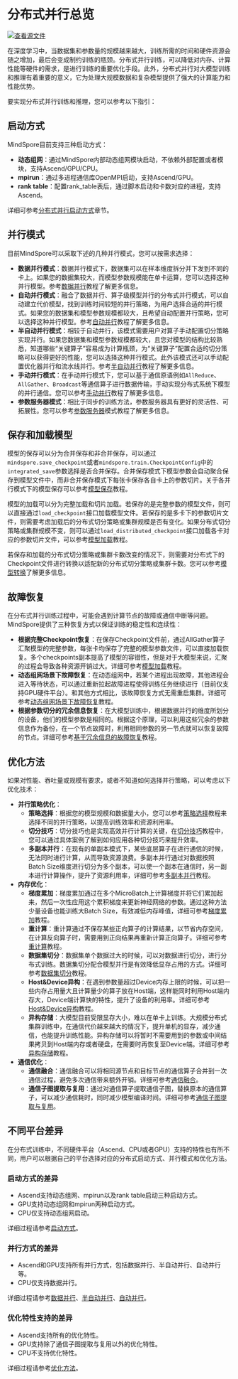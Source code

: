 # 分布式并行总览

[![查看源文件](https://mindspore-website.obs.cn-north-4.myhuaweicloud.com/website-images/r2.2/resource/_static/logo_source.svg)](https://gitee.com/mindspore/docs/blob/r2.2/tutorials/experts/source_zh_cn/parallel/overview.md)

在深度学习中，当数据集和参数量的规模越来越大，训练所需的时间和硬件资源会随之增加，最后会变成制约训练的瓶颈。分布式并行训练，可以降低对内存、计算性能等硬件的需求，是进行训练的重要优化手段。此外，分布式并行对大模型训练和推理有着重要的意义，它为处理大规模数据和复杂模型提供了强大的计算能力和性能优势。

要实现分布式并行训练和推理，您可以参考以下指引：

## 启动方式

MindSpore目前支持三种启动方式：

- **动态组网**：通过MindSpore内部动态组网模块启动，不依赖外部配置或者模块，支持Ascend/GPU/CPU。
- **mpirun**：通过多进程通信库OpenMPI启动，支持Ascend/GPU。
- **rank table**：配置rank_table表后，通过脚本启动和卡数对应的进程，支持Ascend。

详细可参考[分布式并行启动方式](https://www.mindspore.cn/tutorials/experts/zh-CN/r2.2/parallel/startup_method.html)章节。

## 并行模式

目前MindSpore可以采取下述的几种并行模式，您可以按需求选择：

- **数据并行模式**：数据并行模式下，数据集可以在样本维度拆分并下发到不同的卡上。如果您的数据集较大，而模型参数规模能在单卡运算，您可以选择这种并行模型。参考[数据并行](https://www.mindspore.cn/tutorials/experts/zh-CN/r2.2/parallel/data_parallel.html)教程了解更多信息。
- **自动并行模式**：融合了数据并行、算子级模型并行的分布式并行模式，可以自动建立代价模型，找到训练时间较短的并行策略，为用户选择合适的并行模式。如果您的数据集和模型参数规模都较大，且希望自动配置并行策略，您可以选择这种并行模型。参考[自动并行](https://www.mindspore.cn/tutorials/experts/zh-CN/r2.2/parallel/auto_parallel.html)教程了解更多信息。
- **半自动并行模式**：相较于自动并行，该模式需要用户对算子手动配置切分策略实现并行。如果您数据集和模型参数规模都较大，且您对模型的结构比较熟悉，知道哪些“关键算子”容易成为计算瓶颈，为“关键算子”配置合适的切分策略可以获得更好的性能，您可以选择这种并行模式。此外该模式还可以手动配置优化器并行和流水线并行。参考[半自动并行](https://www.mindspore.cn/tutorials/experts/zh-CN/r2.2/parallel/semi_auto_parallel.html)教程了解更多信息。
- **手动并行模式**：在手动并行模式下，您可以基于通信原语例如`AllReduce`、`AllGather`、`Broadcast`等通信算子进行数据传输，手动实现分布式系统下模型的并行通信。您可以参考[手动并行](https://www.mindspore.cn/tutorials/experts/zh-CN/r2.2/parallel/manual_parallel.html)教程了解更多信息。
- **参数服务器模式**：相比于同步的训练方法，参数服务器具有更好的灵活性、可拓展性。您可以参考[参数服务器](https://www.mindspore.cn/tutorials/experts/zh-CN/r2.2/parallel/parameter_server_training.html)模式教程了解更多信息。

## 保存和加载模型

模型的保存可以分为合并保存和非合并保存，可以通过`mindspore.save_checkpoint`或者`mindspore.train.CheckpointConfig`中的`integrated_save`参数选择是否合并保存。合并保存模式下模型参数会自动聚合保存到模型文件中，而非合并保存模式下每张卡保存各自卡上的参数切片。关于各并行模式下的模型保存可以参考[模型保存](https://www.mindspore.cn/tutorials/experts/zh-CN/r2.2/parallel/model_saving.html)教程。

模型的加载可以分为完整加载和切片加载。若保存的是完整参数的模型文件，则可以直接通过`load_checkpoint`接口加载模型文件。若保存的是多卡下的参数切片文件，则需要考虑加载后的分布式切分策略或集群规模是否有变化。如果分布式切分策略或集群规模不变，则可以通过`load_distributed_checkpoint`接口加载各卡对应的参数切片文件，可以参考[模型加载](https://www.mindspore.cn/tutorials/experts/zh-CN/r2.2/parallel/model_loading.html)教程。

若保存和加载的分布式切分策略或集群卡数改变的情况下，则需要对分布式下的Checkpoint文件进行转换以适配新的分布式切分策略或集群卡数。您可以参考[模型转换](https://www.mindspore.cn/tutorials/experts/zh-CN/r2.2/parallel/model_transformation.html)了解更多信息。

## 故障恢复

在分布式并行训练过程中，可能会遇到计算节点的故障或通信中断等问题。MindSpore提供了三种恢复方式以保证训练的稳定性和连续性：

- **根据完整Checkpoint恢复**：在保存Checkpoint文件前，通过AllGather算子汇聚模型的完整参数，每张卡均保存了完整的模型参数文件，可以直接加载恢复。多个checkpoints副本提高了模型的容错性，但是对于大模型来说，汇聚的过程会导致各种资源开销过大。详细可参考[模型加载](https://www.mindspore.cn/tutorials/experts/zh-CN/r2.2/parallel/model_loading.html)教程。
- **动态组网场景下故障恢复**：在动态组网中，若某个进程出现故障，其他进程会进入等待状态，可以通过重新拉起故障进程使得训练任务继续进行（目前仅支持GPU硬件平台）。和其他方式相比，该故障恢复方式无需重启集群。详细可参考[动态组网场景下故障恢复](https://www.mindspore.cn/tutorials/experts/zh-CN/r2.2/parallel/disaster_recover.html)教程。
- **根据参数切分的冗余信息恢复**：在大模型训练中，根据数据并行的维度所划分的设备，他们的模型参数是相同的。根据这个原理，可以利用这些冗余的参数信息作为备份，在一个节点故障时，利用相同参数的另一节点就可以恢复故障的节点。详细可参考[基于冗余信息的故障恢复](https://www.mindspore.cn/tutorials/experts/zh-CN/r2.2/parallel/fault_recover.html)教程。

## 优化方法

如果对性能、吞吐量或规模有要求，或者不知道如何选择并行策略，可以考虑以下优化技术：

- **并行策略优化**：
    - **策略选择**：根据您的模型规模和数据量大小，您可以参考[策略选择](https://www.mindspore.cn/tutorials/experts/zh-CN/r2.2/parallel/strategy_select.html)教程来选择不同的并行策略，以提高训练效率和资源利用率。
    - **切分技巧**：切分技巧也是实现高效并行计算的关键，在[切分技巧](https://www.mindspore.cn/tutorials/experts/zh-CN/r2.2/parallel/split_technique.html)教程中，您可以通过具体案例了解到如何应用各种切分技巧来提升效率。
    - **多副本并行**：在现有的单副本模式下，某些底层算子在进行通信的时候，无法同时进行计算，从而导致资源浪费。多副本并行通过对数据按照Batch Size维度进行切分为多个副本，可以使一个副本在通信时，另一副本进行计算操作，提升了资源利用率，详细可参考[多副本并行](https://www.mindspore.cn/tutorials/experts/zh-CN/r2.2/parallel/multiple_copy.html)教程。
- **内存优化**：
    - **梯度累加**：梯度累加通过在多个MicroBatch上计算梯度并将它们累加起来，然后一次性应用这个累积梯度来更新神经网络的参数。通过这种方法少量设备也能训练大Batch Size，有效减低内存峰值，详细可参考[梯度累加](https://www.mindspore.cn/tutorials/experts/zh-CN/r2.2/parallel/distributed_gradient_accumulation.html)教程。
    - **重计算**：重计算通过不保存某些正向算子的计算结果，以节省内存空间，在计算反向算子时，需要用到正向结果再重新计算正向算子。详细可参考[重计算](https://www.mindspore.cn/tutorials/experts/zh-CN/r2.2/parallel/recompute.html)教程。
    - **数据集切分**：数据集单个数据过大的时候，可以对数据进行切分，进行分布式训练。数据集切分配合模型并行是有效降低显存占用的方式。详细可参考[数据集切分](https://www.mindspore.cn/tutorials/experts/zh-CN/r2.2/parallel/dataset_slice.html)教程。
    - **Host&Device异构**：在遇到参数量超过Device内存上限的时候，可以把一些内存占用量大且计算量少的算子放在Host端，这样能同时利用Host端内存大，Device端计算快的特性，提升了设备的利用率。详细可参考[Host&Device异构](https://www.mindspore.cn/tutorials/experts/zh-CN/r2.2/parallel/host_device_training.html)教程。
    - **异构存储**：大模型目前受限显存大小，难以在单卡上训练。大规模分布式集群训练中，在通信代价越来越大的情况下，提升单机的显存，减少通信，也能提升训练性能。异构存储可以将暂时不需要用到的参数或中间结果拷贝到Host端内存或者硬盘，在需要时再恢复至Device端。详细可参考[异构存储](https://www.mindspore.cn/tutorials/experts/zh-CN/r2.2/parallel/memory_offload.html)教程。
- **通信优化**：
    - **通信融合**：通信融合可以将相同源节点和目标节点的通信算子合并到一次通信过程，避免多次通信带来额外开销。详细可参考[通信融合](https://www.mindspore.cn/tutorials/experts/zh-CN/r2.2/parallel/comm_fusion.html)。
    - **通信子图提取与复用**：通过对通信算子提取通信子图，替换原本的通信算子，可以减少通信耗时，同时减少模型编译时间。详细可参考[通信子图提取与复用](https://www.mindspore.cn/tutorials/experts/zh-CN/r2.2/parallel/comm_subgraph.html)。

## 不同平台差异

在分布式训练中，不同硬件平台（Ascend、CPU或者GPU）支持的特性也有所不同，用户可以根据自己的平台选择对应的分布式启动方式、并行模式和优化方法。

### 启动方式的差异

- Ascend支持动态组网、mpirun以及rank table启动三种启动方式。
- GPU支持动态组网和mpirun两种启动方式。
- CPU仅支持动态组网启动。

详细过程请参考[启动方式](https://www.mindspore.cn/tutorials/experts/zh-CN/r2.2/parallel/startup_method.html)。

### 并行方式的差异

- Ascend和GPU支持所有并行方式，包括数据并行、半自动并行、自动并行等。
- CPU仅支持数据并行。

详细过程请参考[数据并行](https://www.mindspore.cn/tutorials/experts/zh-CN/r2.2/parallel/data_parallel.html)、[半自动并行](https://www.mindspore.cn/tutorials/experts/zh-CN/r2.2/parallel/semi_auto_parallel.html)、[自动并行](https://www.mindspore.cn/tutorials/experts/zh-CN/r2.2/parallel/auto_parallel.html)。

### 优化特性支持的差异

- Ascend支持所有的优化特性。
- GPU支持除了通信子图提取与复用以外的优化特性。
- CPU不支持优化特性。

详细过程请参考[优化方法](https://www.mindspore.cn/tutorials/experts/zh-CN/r2.2/parallel/optimize_technique.html)。

